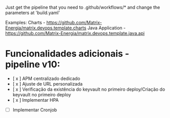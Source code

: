 Just get the pipeline that you need to .github/workflows/* and change the parameters at 'build.yaml'

Examples:
Charts              - https://github.com/Matrix-Energia/matrix.devops.template.charts
Java Application    - https://github.com/Matrix-Energia/matrix.devops.template.java.api

# Funcionalidades adicionais - pipeline v10:
- [ x ] APM centralizado dedicado
- [ x ] Ajuste de URL personalizada
- [ x ] Verificação da existência do keyvault no primeiro deploy/Criação do keyvault no primeiro deploy
- [ x ] Implementar HPA
- [ ] Implementar Cronjob